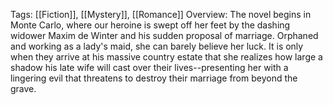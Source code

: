 Tags: [[Fiction]], [[Mystery]], [[Romance]]
Overview:
The novel begins in Monte Carlo, where our heroine is swept off her feet by the dashing widower Maxim de Winter and his sudden proposal of marriage. Orphaned and working as a lady's maid, she can barely believe her luck. It is only when they arrive at his massive country estate that she realizes how large a shadow his late wife will cast over their lives--presenting her with a lingering evil that threatens to destroy their marriage from beyond the grave.